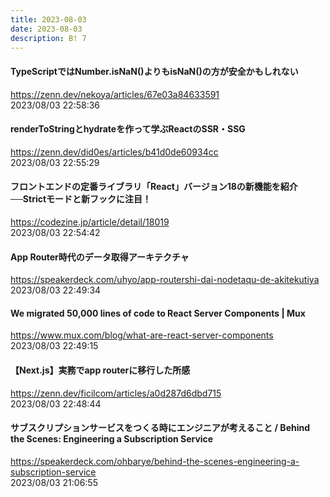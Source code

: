 ```yaml
---
title: 2023-08-03
date: 2023-08-03
description: B! 7
---
```


#### TypeScriptではNumber.isNaN()よりもisNaN()の方が安全かもしれない
https://zenn.dev/nekoya/articles/67e03a84633591<br>
2023/08/03 22:58:36<br>


#### renderToStringとhydrateを作って学ぶReactのSSR・SSG
https://zenn.dev/did0es/articles/b41d0de60934cc<br>
2023/08/03 22:55:29<br>


#### フロントエンドの定番ライブラリ「React」バージョン18の新機能を紹介──Strictモードと新フックに注目！
https://codezine.jp/article/detail/18019<br>
2023/08/03 22:54:42<br>


#### App Router時代のデータ取得アーキテクチャ
https://speakerdeck.com/uhyo/app-routershi-dai-nodetaqu-de-akitekutiya<br>
2023/08/03 22:49:34<br>


#### We migrated 50,000 lines of code to React Server Components | Mux
https://www.mux.com/blog/what-are-react-server-components<br>
2023/08/03 22:49:15<br>


#### 【Next.js】実務でapp routerに移行した所感
https://zenn.dev/ficilcom/articles/a0d287d6dbd715<br>
2023/08/03 22:48:44<br>


#### サブスクリプションサービスをつくる時にエンジニアが考えること / Behind the Scenes: Engineering a Subscription Service
https://speakerdeck.com/ohbarye/behind-the-scenes-engineering-a-subscription-service<br>
2023/08/03 21:06:55<br>



